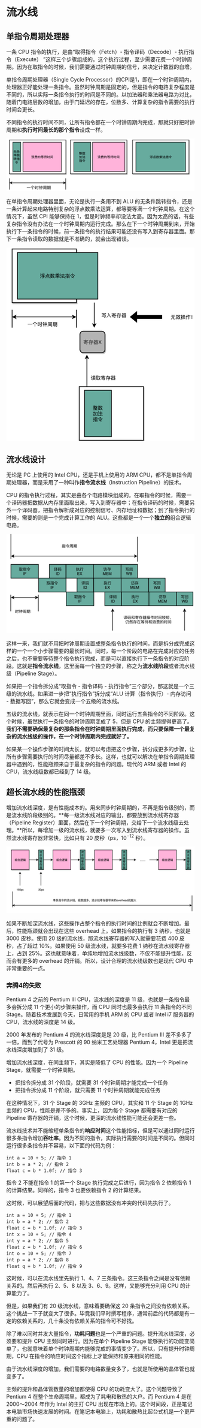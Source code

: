 # 流水线

## 单指令周期处理器

一条 CPU 指令的执行，是由“取得指令（Fetch）- 指令译码（Decode）- 执行指令（Execute） ”这样三个步骤组成的。这个执行过程，至少需要花费一个时钟周期。因为在取指令的时候，我们需要通过时钟周期的信号，来决定计数器的自增。

单指令周期处理器（Single Cycle Processor）的CPI是1，即在一个时钟周期内，处理器正好能处理一条指令。虽然时钟周期是固定的，但是指令的电路复杂程度是不同的，所以实际一条指令执行的时间是不同的。以加法器和乘法器电路为对比，随着门电路层数的增加，由于门延迟的存在，位数多、计算复杂的指令需要的执行时间会更长。

不同指令的执行时间不同，让所有指令都在一个时钟周期内完成，那就只好把时钟周期和**执行时间最长的那个指令**设成一样。

![快速执行完成的指令，需要等待满一个时钟周期，才能执行下一条指令](流水线.assets/1591338085757.png)

在单指令周期处理器里面，无论是执行一条用不到 ALU 的无条件跳转指令，还是一条计算起来电路特别复杂的浮点数乘法运算，都等要等满一个时钟周期。在这个情况下，虽然 CPI 能够保持在 1，但是时钟频率却没法太高。因为太高的话，有些复杂指令没有办法在一个时钟周期内运行完成。那么在下一个时钟周期到来，开始执行下一条指令的时候，前一条指令的执行结果可能还没有写入到寄存器里面。那下一条指令读取的数据就是不准确的，就会出现错误。

![前一条指令的写入，在后一条指令的读取之后](流水线.assets/1591338160020.png)



## 流水线设计

无论是 PC 上使用的 Intel CPU，还是手机上使用的 ARM CPU，都不是单指令周期处理器，而是采用了一种叫作**指令流水线**（Instruction Pipeline）的技术。

CPU 的指令执行过程，其实是由各个电路模块组成的。在取指令的时候，需要一个译码器把数据从内存里面取出来，写入到寄存器中；在指令译码的时候，需要另外一个译码器，把指令解析成对应的控制信号、内存地址和数据；到了指令执行的时候，需要的则是一个完成计算工作的 ALU。这些都是一个一个**独立的**组合逻辑电路。

![流水线执行](流水线.assets/1591338457206.png)

这样一来，我们就不用把时钟周期设置成整条指令执行的时间，而是拆分成完成这样的一个一个小步骤需要的最长时间。同时，每一个阶段的电路在完成对应的任务之后，也不需要等待整个指令执行完成，而是可以直接执行下一条指令的对应阶段。这就是**指令流水线**，这里面每一个独立的步骤，称之为**流水线阶段**或者流水线级（Pipeline Stage）。

如果把一个指令拆分成“取指令 - 指令译码 - 执行指令”三个部分，那这就是一个三级的流水线。如果进一步把“执行指令”拆分成“ALU 计算（指令执行）- 内存访问 - 数据写回”，那么它就会变成一个五级的流水线。

五级的流水线，就表示在同一个时钟周期里面，同时运行五条指令的不同阶段。这个时候，虽然执行一条指令的时钟周期变成了 5，但是 CPU 的主频提得更高了。**我们不需要确保最复杂的那条指令在时钟周期里面执行完成，而只要保障一个最复杂的流水线级的操作，在一个时钟周期内完成就好了。**

如果某一个操作步骤的时间太长，就可以考虑把这个步骤，拆分成更多的步骤，让所有步骤需要执行的时间尽量都差不多长。这样，也就可以解决在单指令周期处理器中遇到的，性能瓶颈来自于最复杂的指令的问题。现代的 ARM 或者 Intel 的 CPU，流水线级数都已经到了 14 级。



## 超长流水线的性能瓶颈

增加流水线深度，是有性能成本的。用来同步时钟周期的，不再是指令级别的，而是流水线阶段级别的。**每一级流水线对应的输出，都要放到流水线寄存器（Pipeline Register）里面，然后在下一个时钟周期，交给下一个流水线级去处理。**所以，每增加一级的流水线，就要多一次写入到流水线寄存器的操作。虽然流水线寄存器非常快，比如只有 20 皮秒（ps，$10^{−12}$ 秒）。

![每一级输出到寄存器](流水线.assets/1591338933618.png)

如果不断加深流水线，这些操作占整个指令的执行时间的比例就会不断增加。最后，性能瓶颈就会出现在这些 overhead 上。如果指令的执行有 3 纳秒，也就是 3000 皮秒。使用 20 级的流水线，那流水线寄存器的写入就需要花费 400 皮秒，占了超过 10%。如果使用 50 级流水线，就要多花费 1 纳秒在流水线寄存器上，占到 25%。这也就意味着，单纯地增加流水线级数，不仅不能提升性能，反而会有更多的 overhead 的开销。所以，设计合理的流水线级数也是现代 CPU 中非常重要的一点。



### 奔腾4的失败

Pentium 4 之前的 Pentium III CPU，流水线的深度是 11 级，也就是一条指令最多会拆分成 11 个更小的步骤来操作，而 CPU 同时也最多会执行 11 条指令的不同 Stage。随着技术发展到今天，日常用的手机 ARM 的 CPU 或者 Intel i7 服务器的 CPU，流水线的深度是 14 级。

2000 年发布的 Pentium 4 的流水线深度是是 20 级，比 Pentium III 差不多多了一倍，而到了代号为 Prescott 的 90 纳米工艺处理器 Pentium 4，Intel 更是把流水线深度增加到了 31 级。

增加流水线深度，在同主频下，其实是降低了 CPU 的性能。因为一个 Pipeline Stage，就需要一个时钟周期。

- 把指令拆分成 31 个阶段，就需要 31 个时钟周期才能完成一个任务
- 把指令拆分成 11 个阶段，就只需要 11 个时钟周期就能完成任务

在这种情况下，31 个 Stage 的 3GHz 主频的 CPU，其实和 11 个 Stage 的 1GHz 主频的 CPU，性能是差不多的。事实上，因为每个 Stage 都需要有对应的 Pipeline 寄存器的开销，这个时候，更深的流水线性能可能还会更差一些。

流水线技术并不能缩短单条指令的**响应时间**这个性能指标，但是可以通过同时运行很多条指令增加**吞吐率**。因为不同的指令，实际执行需要的时间是不同的。但同时运行很多条指令并不容易，以下面的代码为例：

```
int a = 10 + 5; // 指令 1
int b = a * 2; // 指令 2
float c = b * 1.0f; // 指令 3
```

指令 2 不能在指令 1 的第一个 Stage 执行完成之后进行，因为指令 2 依赖指令 1 的计算结果。同样的，指令 3 也要依赖指令 2 的计算结果。

这时候，可以展望后面的代码，把与这些数据没有冲突的代码先执行了。

```
int a = 10 + 5; // 指令 1
int b = a * 2; // 指令 2
float c = b * 1.0f; // 指令 3
int x = 10 + 5; // 指令 4
int y = a * 2; // 指令 5
float z = b * 1.0f; // 指令 6
int o = 10 + 5; // 指令 7
int p = a * 2; // 指令 8
float q = b * 1.0f; // 指令 9
```

这时候，可以在流水线里先执行 1、4、7 三条指令。这三条指令之间是没有依赖关系的。然后再执行 2、5、8 以及 3、6、9。这样，又能够充分利用 CPU 的计算能力了。

但是，如果我们有 20 级流水线，意味着要确保这 20 条指令之间没有依赖关系。这个挑战一下子就变大了很多。毕竟我们平时撰写程序，通常前后的代码都是有一定的依赖关系的，几十条没有依赖关系的指令可不好找。



除了难以同时并发大量指令，**功耗问题**也是一个严重的问题。提升流水线深度，必须要和提升 CPU 主频同时进行。因为在单个 Pipeline Stage 能够执行的功能变简单了，也就意味着单个时钟周期内能够完成的事情变少了。所以，只有提升时钟周期，CPU 在指令的响应时间这个指标上才能保持和原来相同的性能。

由于流水线深度的增加，我们需要的电路数量变多了，也就是所使用的晶体管也就变多了。

主频的提升和晶体管数量的增加都使得 CPU 的功耗变大了。这个问题导致了 Pentium 4 在整个生命周期里，都成为了耗电和散热的大户。而 Pentium 4 是在 2000～2004 年作为 Intel 的主打 CPU 出现在市场上的。这个时间段，正是笔记本电脑市场快速发展的时间。在笔记本电脑上，功耗和散热比起台式机是一个更严重的问题了。

